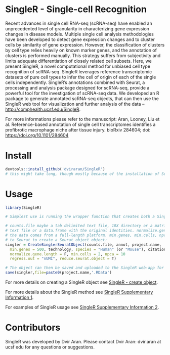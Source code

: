 # SingleR - Single-cell Recognition

Recent advances in single cell RNA-seq (scRNA-seq) have enabled an unprecedented level of granularity in characterizing gene expression changes in disease models. Multiple single cell analysis methodologies have been developed to detect gene expression changes and to cluster cells by similarity of gene expression. However, the classification of clusters by cell type relies heavily on known marker genes, and the annotation of clusters is performed manually. This strategy suffers from subjectivity and limits adequate differentiation of closely related cell subsets. Here, we present SingleR, a novel computational method for unbiased cell type recognition of scRNA-seq. SingleR leverages reference transcriptomic datasets of pure cell types to infer the cell of origin of each of the single cells independently. SingleR’s annotations combined with Seurat, a processing and analysis package designed for scRNA-seq, provide a powerful tool for the investigation of scRNA-seq data. We developed an R package to generate annotated scRNA-seq objects, that can then use the SingleR web tool for visualization and further analysis of the data – <http://comphealth.ucsf.edu/SingleR>.

For more informations please refer to the manuscript: Aran, Looney, Liu et al. Reference-based annotation of single cell transcriptomes identifies a profibrotic macrophage niche after tissue injury. bioRxiv 284604; doi: https://doi.org/10.1101/284604

# Install

```R
devtools::install_github('dviraran/SingleR')
# this might take long, though mostly because of the installation of Seurat.
```

# Usage

```R
library(SingleR)

# Simplest use is running the wrapper function that creates both a SingleR and Seurat object:

# counts.file maybe a tab delimited text file, 10X directory or a matrix. annot is a tab delimited 
# text file or a data.frame with the original identities. normalize.gene.length should be true if 
# the data comes from a full-length platform. min.genes, min.cells, npca and regress.out are passed 
# to Seurat to create a Seurat object object:
singler = CreateSinglerSeuratObject(counts.file, annot, project.name,
  min.genes = 500, technology, species = "Human" (or "Mouse"), citation,
  normalize.gene.length = F, min.cells = 2, npca = 10
  regress.out = "nUMI", reduce.seurat.object = T)

# The object can then be saved and uploaded to the SingleR web-app for further analysis and visualization or using functions available in the SingleR package (see vignette).
save(singler,file=paste0(project.name,'.RData')
```

For more details on creating a SingleR object see [SingleR - create object](http://comphealth.ucsf.edu/sample-apps/SingleR/SingleR_create.html).

For more details about the SingleR method see [SingleR Supplementary Information 1](http://comphealth.ucsf.edu/sample-apps/SingleR/SupplementaryInformation1.html).

For examples of SingleR usage see [SingleR Supplementary Information 2](http://comphealth.ucsf.edu/sample-apps/SingleR/SupplementaryInformation2.html).

# Contributors

SingleR was developed by Dvir Aran. Please contact Dvir Aran: dvir.aran at ucsf edu for any questions or suggestions.


